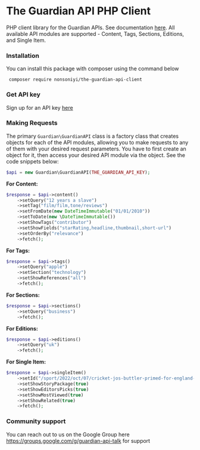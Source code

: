 # The Guardian API PHP Client

PHP client library for the Guardian APIs. See documentation [here](https://open-platform.theguardian.com/documentation/).
All available API modules are supported - Content, Tags, Sections, Editions, and Single Item.


### Installation

You can install this package with composer using the command below
```shell
 composer require nonsoniyi/the-guardian-api-client
```

### Get API key

Sign up for an API key [here](https://open-platform.theguardian.com/access)

### Making Requests

The primary `Guardian\GuardianAPI` class is a factory class that creates objects for each of the API modules, allowing you to make requests to any of them with your desired request parameters. You have to first create an object for it, then access your desired API module via the object. See the code snippets below:

```php
$api = new Guardian\GuardianAPI(THE_GUARDIAN_API_KEY);
```

**For Content:**

```php
$response = $api->content()
    ->setQuery("12 years a slave")
    ->setTag("film/film,tone/reviews")
    ->setFromDate(new DateTimeImmutable("01/01/2010"))
    ->setToDate(new \DateTimeImmutable())
    ->setShowTags("contributor")
    ->setShowFields("starRating,headline,thumbnail,short-url")
    ->setOrderBy("relevance")
    ->fetch();
```

**For Tags:**

```php
$response = $api->tags()
    ->setQuery("apple")
    ->setSection("technology")
    ->setShowReferences("all")
    ->fetch();
```

**For Sections:**

```php
$response = $api->sections()
    ->setQuery("business")
    ->fetch();
```

**For Editions:**

```php
$response = $api->editions()
    ->setQuery("uk")
    ->fetch();
```

**For Single Item:**

```php
$response = $api->singleItem()
    ->setId("/sport/2022/oct/07/cricket-jos-buttler-primed-for-england-comeback-while-phil-salt-stays-focused")
    ->setShowStoryPackage(true)
    ->setShowEditorsPicks(true)
    ->setShowMostViewed(true)
    ->setShowRelated(true)
    ->fetch();
```
### Community support
You can reach out to us on the Google Group here https://groups.google.com/g/guardian-api-talk for support 
